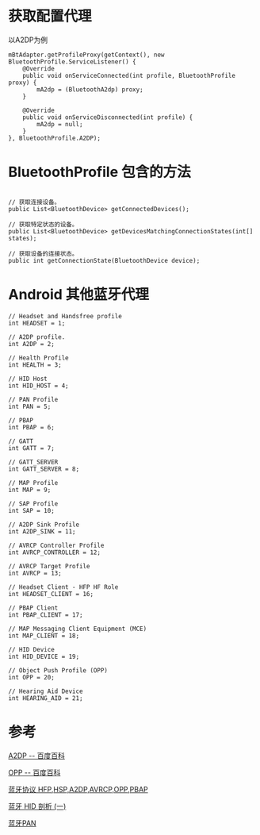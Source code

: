 # 获取配置代理

以A2DP为例

``````````
mBtAdapter.getProfileProxy(getContext(), new BluetoothProfile.ServiceListener() {
    @Override
    public void onServiceConnected(int profile, BluetoothProfile proxy) {
        mA2dp = (BluetoothA2dp) proxy;
    }

    @Override
    public void onServiceDisconnected(int profile) {
        mA2dp = null;
    }
}, BluetoothProfile.A2DP);
``````````


# BluetoothProfile 包含的方法

``````````

// 获取连接设备。
public List<BluetoothDevice> getConnectedDevices();

// 获取特定状态的设备。
public List<BluetoothDevice> getDevicesMatchingConnectionStates(int[] states);

// 获取设备的连接状态。
public int getConnectionState(BluetoothDevice device);

``````````


# Android 其他蓝牙代理
``````````
// Headset and Handsfree profile
int HEADSET = 1;

// A2DP profile.
int A2DP = 2;

// Health Profile
int HEALTH = 3;

// HID Host
int HID_HOST = 4;

// PAN Profile
int PAN = 5;

// PBAP
int PBAP = 6;

// GATT
int GATT = 7;

// GATT_SERVER
int GATT_SERVER = 8;

// MAP Profile
int MAP = 9;

// SAP Profile
int SAP = 10;

// A2DP Sink Profile
int A2DP_SINK = 11;

// AVRCP Controller Profile
int AVRCP_CONTROLLER = 12;

// AVRCP Target Profile
int AVRCP = 13;

// Headset Client - HFP HF Role
int HEADSET_CLIENT = 16;

// PBAP Client
int PBAP_CLIENT = 17;

// MAP Messaging Client Equipment (MCE)
int MAP_CLIENT = 18;

// HID Device
int HID_DEVICE = 19;

// Object Push Profile (OPP)
int OPP = 20;

// Hearing Aid Device
int HEARING_AID = 21;
``````````

# 参考

[A2DP -- 百度百科](https://baike.baidu.com/item/A2DP/9819331?fr=aladdin)

[OPP -- 百度百科](https://baike.baidu.com/item/OPP/13977547?fr=aladdin)

[蓝牙协议 HFP,HSP,A2DP,AVRCP,OPP,PBAP](https://blog.csdn.net/peng825223208/article/details/52072680/)

[蓝牙 HID 剖析 (一) ](https://blog.csdn.net/xiaoxiaopengbo/article/details/51658396)

[蓝牙PAN](https://blog.csdn.net/hh20161314/article/details/104531424)